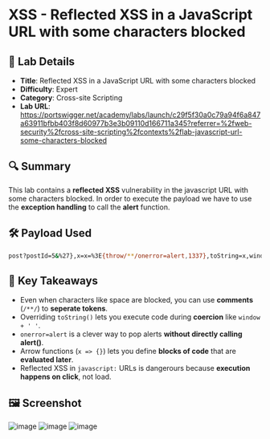 # XSS - Reflected XSS in a JavaScript URL with some characters blocked

## 📌 Lab Details
- **Title**: Reflected XSS in a JavaScript URL with some characters blocked
- **Difficulty**: Expert
- **Category**: Cross-site Scripting
- **Lab URL**: https://portswigger.net/academy/labs/launch/c29f5f30a0c79a94f6a847a63911bfbb403f8d60977b3e3b09110d166711a345?referrer=%2fweb-security%2fcross-site-scripting%2fcontexts%2flab-javascript-url-some-characters-blocked

## 🔍 Summary
This lab contains a **reflected XSS** vulnerability in the javascript URL with some characters blocked. In order to execute the payload we have to use the **exception handling** to call the **alert** function.

## 🛠 Payload Used
```sh
post?postId=5&%27},x=x=%3E{throw/**/onerror=alert,1337},toString=x,window%2b%27%27,{x:%27
```

## 📖 Key Takeaways
- Even when characters like space are blocked, you can use **comments** (`/**/`) to **seperate tokens**.
- Overriding `toString()` lets you execute code during **coercion** like `window + ' '`.
- `onerror=alert` is a clever way to pop alerts **without directly calling alert()**.
- Arrow functions (`x => {}`) lets you define **blocks of code** that are **evaluated later**.
- Reflected XSS in `javascript:` URLs is dangerours because **execution happens on click**, not load.

## 🖼️ Screenshot 
![image](https://github.com/user-attachments/assets/76a5169a-f05a-4096-bbcd-a644620c9741)
![image](https://github.com/user-attachments/assets/35668e3d-c994-4014-b884-753d41fc3cff)
![image](https://github.com/user-attachments/assets/cbe3dbf8-4109-4ebc-bd30-9999ed2b4980)
